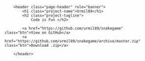         <header class="page-header" role="banner">
            <h1 class="project-name">Urmil89</h1>
            <h2 class="project-tagline">
                Code is Fun </h2>

            <a href="https://github.com/urmil89/snakegame" class="btn">View on GitHub</a>
            <a href="https://github.com/urmil89/snakegame/archive/master.zip" class="btn">Download .zip</a>

        </header>
